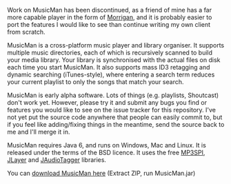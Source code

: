 
Work on MusicMan has been discontinued, as a friend of mine has a far more capable player in the form of [Morrigan](http://sparktank.net/w/index.php?title=Project_Morrigan), and it is probably easier to port the features I would like to see than continue writing my own client from scratch.



MusicMan is a cross-platform music player and library organiser.  It supports multiple music directories, each of which is recursively scanned to build your media library.  Your library is synchronised with the actual files on disk each time you start MusicMan.  It also supports mass ID3 retagging and dynamic searching (iTunes-style), where entering a search term reduces your current playlist to only the songs that match your search.

MusicMan is early alpha software.  Lots of things (e.g. playlists, Shoutcast) don't work yet.  However, please try it and submit any bugs you find or features you would like to see on the issue tracker for this repository.  I've not yet put the source code anywhere that people can easily commit to, but if you feel like adding/fixing things in the meantime, send the source back to me and I'll merge it in.

MusicMan requires Java 6, and runs on Windows, Mac and Linux.  It is released under the terms of the BSD licence.  It uses the free [MP3SPI](http://www.javazoom.net/mp3spi/mp3spi.html), [JLayer](http://www.javazoom.net/javalayer/javalayer.html) and [JAudioTagger](http://www.jthink.net/jaudiotagger) libraries.

You can [download MusicMan here](http://www.onlydreaming.net/files/MusicMan/MusicMan.zip) (Extract ZIP, run MusicMan.jar)
